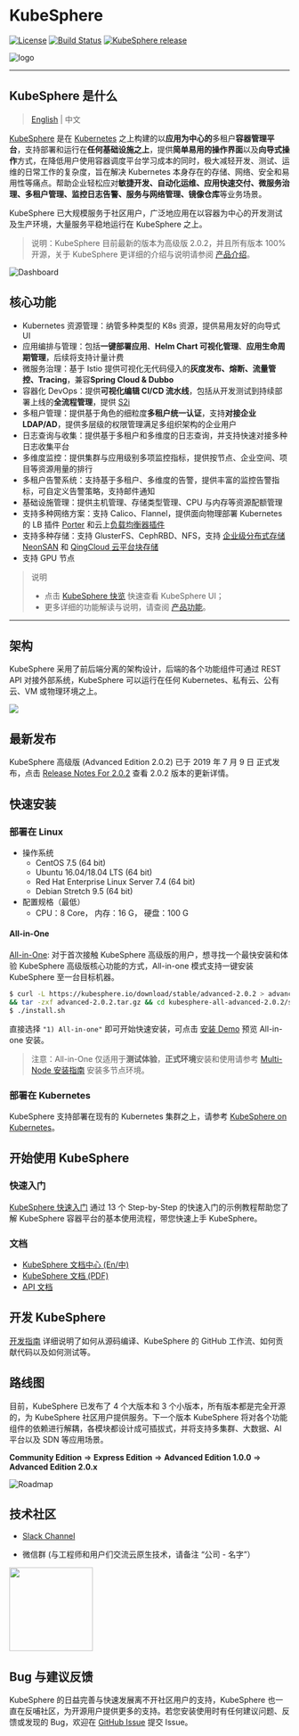 # KubeSphere
[![License](http://img.shields.io/badge/license-apache%20v2-blue.svg)](https://github.com/KubeSphere/KubeSphere/blob/master/LICENSE)
[![Build Status](https://travis-ci.org/kubesphere/kubesphere.svg?branch=master)](https://travis-ci.org/kubesphere/kubesphere)
[![KubeSphere release](https://img.shields.io/github/release/kubesphere/kubesphere.svg?color=release&label=release&logo=release&logoColor=release)](https://github.com/kubesphere/kubesphere/releases/tag/advanced-2.0.2)

![logo](docs/images/kubesphere-logo.png)

----

## KubeSphere 是什么

> [English](README.md) | 中文

[KubeSphere](https://kubesphere.io/) 是在 [Kubernetes](https://kubernetes.io) 之上构建的以**应用为中心的**多租户**容器管理平台**，支持部署和运行在**任何基础设施之上**，提供**简单易用的操作界面**以及**向导式操作**方式，在降低用户使用容器调度平台学习成本的同时，极大减轻开发、测试、运维的日常工作的复杂度，旨在解决 Kubernetes 本身存在的存储、网络、安全和易用性等痛点。帮助企业轻松应对**敏捷开发、自动化运维、应用快速交付、微服务治理、多租户管理、监控日志告警、服务与网络管理、镜像仓库**等业务场景。

KubeSphere 已大规模服务于社区用户，广泛地应用在以容器为中心的开发测试及生产环境，大量服务平稳地运行在 KubeSphere 之上。

> 说明：KubeSphere 目前最新的版本为高级版 2.0.2，并且所有版本 100% 开源，关于 KubeSphere 更详细的介绍与说明请参阅 [产品介绍](https://docs.kubesphere.io/advanced-v2.0/zh-CN/introduction/intro/)。

![Dashboard](docs/images/dashboard-zh.png)

## 核心功能

- Kubernetes 资源管理：纳管多种类型的 K8s 资源，提供易用友好的向导式 UI
- 应用编排与管理：包括**一键部署应用**、**Helm Chart 可视化管理**、**应用生命周期管理**，后续将支持计量计费
- 微服务治理：基于 Istio 提供可视化无代码侵入的**灰度发布、熔断、流量管控、Tracing**，兼容**Spring Cloud & Dubbo**
- 容器化 DevOps：提供**可视化编辑 CI/CD 流水线**，包括从开发测试到持续部署上线的**全流程管理**，提供 [S2i](https://kubesphere.io/docs/advanced-v2.0/zh-CN/quick-start/source-to-image/)
- 多租户管理：提供基于角色的细粒度**多租户统一认证**，支持**对接企业 LDAP/AD**，提供多层级的权限管理满足多组织架构的企业用户
- 日志查询与收集：提供基于多租户和多维度的日志查询，并支持快速对接多种日志收集平台
- 多维度监控：提供集群与应用级别多项监控指标，提供按节点、企业空间、项目等资源用量的排行
- 多租户告警系统：支持基于多租户、多维度的告警，提供丰富的监控告警指标，可自定义告警策略，支持邮件通知
- 基础设施管理：提供主机管理、存储类型管理、CPU 与内存等资源配额管理
- 支持多种网络方案：支持 Calico、Flannel，提供面向物理部署 Kubernetes 的 LB 插件 [Porter](https://github.com/kubesphere/porter) 和云上[负载均衡器插件](https://github.com/yunify/qingcloud-cloud-controller-manager)
- 支持多种存储：支持 GlusterFS、CephRBD、NFS，支持 [企业级分布式存储 NeonSAN](https://www.qingcloud.com/products/qingstor-neonsan/) 和 [QingCloud 云平台块存储](https://docs.qingcloud.com/product/storage/volume/)
- 支持 GPU 节点


> 说明
> - 点击 [KubeSphere 快览](docs/screenshots.md) 快速查看 KubeSphere UI；
> - 更多详细的功能解读与说明，请查阅 [产品功能](https://docs.kubesphere.io/advanced-v2.0/zh-CN/introduction/features/)。

----

## 架构

KubeSphere 采用了前后端分离的架构设计，后端的各个功能组件可通过 REST API 对接外部系统，KubeSphere 可以运行在任何 Kubernetes、私有云、公有云、VM 或物理环境之上。

![](docs/images/architecture-zh.png)

## 最新发布

KubeSphere 高级版 (Advanced Edition 2.0.2) 已于 2019 年 7 月 9 日 正式发布，点击 [Release Notes For 2.0.2](https://docs.kubesphere.io/advanced-v2.0/zh-CN/release/release-v202/) 查看 2.0.2 版本的更新详情。

## 快速安装

### 部署在 Linux

- 操作系统
   - CentOS 7.5 (64 bit)
   - Ubuntu 16.04/18.04 LTS (64 bit)
   - Red Hat Enterprise Linux Server 7.4 (64 bit)
   - Debian Stretch 9.5 (64 bit)
- 配置规格（最低）
   - CPU：8 Core， 内存：16 G， 硬盘：100 G

#### All-in-One

[All-in-One](https://docs.kubesphere.io/advanced-v2.0/zh-CN/installation/all-in-one/): 对于首次接触 KubeSphere 高级版的用户，想寻找一个最快安装和体验 KubeSphere 高级版核心功能的方式，All-in-one 模式支持一键安装 KubeSphere 至一台目标机器。

```bash
$ curl -L https://kubesphere.io/download/stable/advanced-2.0.2 > advanced-2.0.2.tar.gz \
&& tar -zxf advanced-2.0.2.tar.gz && cd kubesphere-all-advanced-2.0.2/scripts
$ ./install.sh
```

直接选择 `"1) All-in-one"` 即可开始快速安装，可点击 [安装 Demo](https://asciinema.org/~lilin) 预览 All-in-one 安装。

> 注意：All-in-One 仅适用于**测试体验**，**正式环境**安装和使用请参考 [Multi-Node 安装指南](https://docs.kubesphere.io/advanced-v2.0/zh-CN/installation/multi-node/) 安装多节点环境。

### 部署在 Kubernetes

KubeSphere 支持部署在现有的 Kubernetes 集群之上，请参考 [KubeSphere on Kubernetes](https://github.com/kubesphere/ks-installer)。


## 开始使用 KubeSphere

### 快速入门

[KubeSphere 快速入门](https://docs.kubesphere.io/advanced-v2.0/quick-start/admin-quick-start/) 通过 13 个 Step-by-Step 的快速入门的示例教程帮助您了解 KubeSphere 容器平台的基本使用流程，带您快速上手 KubeSphere。

### 文档

- [KubeSphere 文档中心 (En/中) ](https://docs.kubesphere.io/)
- [KubeSphere 文档 (PDF)](https://docs.kubesphere.io/KubeSphere-advanced-v2.0.pdf)
- [API 文档](https://kubesphere.io/docs/advanced-v2.0/zh-CN/api-reference/api-docs/)


## 开发 KubeSphere

[开发指南](CONTRIBUTING.md) 详细说明了如何从源码编译、KubeSphere 的 GitHub 工作流、如何贡献代码以及如何测试等。


## 路线图

目前，KubeSphere 已发布了 4 个大版本和 3 个小版本，所有版本都是完全开源的，为 KubeSphere 社区用户提供服务。下一个版本 KubeSphere 将对各个功能组件的依赖进行解耦，各模块都设计成可插拔式，并将支持多集群、大数据、AI 平台以及 SDN 等应用场景。

**Community Edition** => **Express Edition** => **Advanced Edition 1.0.0** => **Advanced Edition 2.0.x**

![Roadmap](docs/images/roadmap-2.0.2-zh.png)


## 技术社区

- [Slack Channel](https://join.slack.com/t/kubesphere/shared_invite/enQtNTE3MDIxNzUxNzQ0LTZkNTdkYWNiYTVkMTM5ZThhODY1MjAyZmVlYWEwZmQ3ODQ1NmM1MGVkNWEzZTRhNzk0MzM5MmY4NDc3ZWVhMjE)

- 微信群 (与工程师和用户们交流云原生技术，请备注 “公司 - 名字”）

<img width="150px" src="https://pek3b.qingstor.com/kubesphere-docs/png/20190902002055.png" />


## Bug 与建议反馈

KubeSphere 的日益完善与快速发展离不开社区用户的支持，KubeSphere 也一直在反哺社区，为开源用户提供更多的支持。若您安装使用时有任何建议问题、反馈或发现的 Bug，欢迎在 [GitHub Issue](https://github.com/kubesphere/kubesphere/issues) 提交 Issue。




